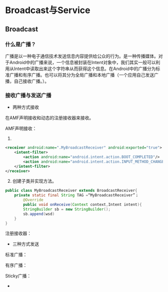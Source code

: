 # Broadcast与Service

## Broadcast

### 什么是广播？

广播是以一种电子通信技术发送信息内容提供给公众的行为。是一种传播媒体。对于Android中的广播来说，一个信息被封装在Intent对象中，我们其实一般可以利用从Intent中读取出来这个字符串从而获得这个信息。在Android中的广播分为标准广播和有序广播。也可以将其分为全局广播和本地广播（一个应用自己发送广播，自己接收广播。）。

### 接收广播与发送广播

* 两种方式接收

在AMF声明接收和动态的注册接收器来接收。

AMF声明接收：

1. 

```xml
<receiver android:name=".MyBroadcastReceiver" android:exported="true">
	<intent-filter>
		<action android:name="android.intent.action.BOOT_COMPLETED"/>
		<action android:name="android.intent.action.INPUT_METHOD_CHANGED"/>
	</intent-filter>
</receiver>
```

2. 创建子类并实现方法。

```java
public class MyBroadcastReceiver extends BroadcastReceiver{
 	private static final String TAG =“MyBroadcastReceiver”；
        @Override
        public void onReceive(Context context,Intent intent){
    	StringBuilder sb = new StringBuilder();
        sb.append(wsd)
    }
}
```

注册接收器：

 

* 三种方式发送

标准广播：

有序广播：

Sticky广播：

* 